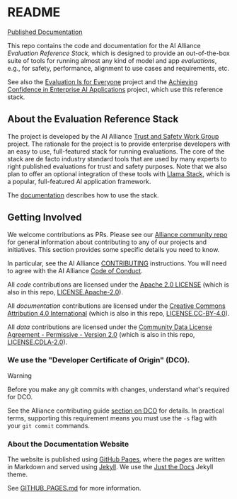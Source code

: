 # README

[Published Documentation](https://the-ai-alliance.github.io/eval-ref-stack/)

This repo contains the code and documentation for the AI Alliance _Evaluation Reference Stack_, which is designed to provide an out-of-the-box suite of tools for running almost any kind of model and app _evaluations_, e.g., for safety, performance, alignment to use cases and requirements, etc.

See also the [Evaluation Is for Everyone](https://the-ai-alliance.github.io/trust-safety-evals/) project and the [Achieving Confidence in Enterprise AI Applications](https://the-ai-alliance.github.io/ai-application-testing/) project, which use this reference stack.  

## About the Evaluation Reference Stack

The project is developed by the AI Alliance [Trust and Safety Work Group](https://thealliance.ai/focus-areas/trust-and-safety) project. The rationale for the project is to provide enterprise developers with an easy to use, full-featured stack for running evaluations. The core of the stack are de facto industry standard tools that are used by many experts to right published evaluations for trust and safety purposes. Note that we also plan to offer an optional integration of these tools with [Llama Stack](https://llama-stack.readthedocs.io/en/latest/), which is a popular, full-featured AI application framework.

The [documentation](https://the-ai-alliance.github.io/eval-ref-stack/) describes how to use the stack.

## Getting Involved

We welcome contributions as PRs. Please see our [Alliance community repo](https://github.com/The-AI-Alliance/community/) for general information about contributing to any of our projects and initiatives. This section provides some specific details you need to know.

In particular, see the AI Alliance [CONTRIBUTING](https://github.com/The-AI-Alliance/community/blob/main/CONTRIBUTING.md) instructions. You will need to agree with the AI Alliance [Code of Conduct](https://github.com/The-AI-Alliance/community/blob/main/CODE_OF_CONDUCT.md).

All _code_ contributions are licensed under the [Apache 2.0 LICENSE](https://github.com/The-AI-Alliance/community/blob/main/LICENSE.Apache-2.0) (which is also in this repo, [LICENSE.Apache-2.0](LICENSE.Apache-2.0)).

All _documentation_ contributions are licensed under the [Creative Commons Attribution 4.0 International](https://github.com/The-AI-Alliance/community/blob/main/LICENSE.CC-BY-4.0) (which is also in this repo, [LICENSE.CC-BY-4.0](LICENSE.CC-BY-4.0)).

All _data_ contributions are licensed under the [Community Data License Agreement - Permissive - Version 2.0](https://github.com/The-AI-Alliance/community/blob/main/LICENSE.CDLA-2.0) (which is also in this repo, [LICENSE.CDLA-2.0](LICENSE.CDLA-2.0)).

### We use the "Developer Certificate of Origin" (DCO).

> [!WARNING]
> Before you make any git commits with changes, understand what's required for DCO.

See the Alliance contributing guide [section on DCO](https://github.com/The-AI-Alliance/community/blob/main/CONTRIBUTING.md#developer-certificate-of-origin) for details. In practical terms, supporting this requirement means you must use the `-s` flag with your `git commit` commands.

### About the Documentation Website

The website is published using [GitHub Pages](https://pages.github.com/), where the pages are written in Markdown and served using [Jekyll](https://github.com/jekyll/jekyll). We use the [Just the Docs](https://just-the-docs.github.io/just-the-docs/) Jekyll theme.

See [GITHUB_PAGES.md](GITHUB_PAGES.md) for more information.
